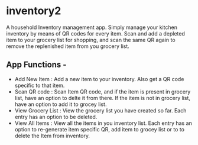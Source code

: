 # inventory2

A household Inventory management app. Simply manage your kitchen inventory by means of QR codes for every item. Scan and add a depleted item to your grocery list for shopping, and scan the same QR again to remove the replenished item from you grocery list.

## App Functions - 

- Add New Item : Add a new item to your inventory. Also get a QR code specific to that item.
- Scan QR code : Scan Item QR code, and if the item is present in grocery list, have an option to delte it from there. If the item is not in grocery list, have an option to add it to grocey list.
- View Grocery List : View the grocery list you have created so far. Each entry has an option to be deleted.
- View All Items : View all the items in you inventory list. Each entry has an option to re-generate item specific QR, add item to grocey list or to to delete the Item from inventory.


